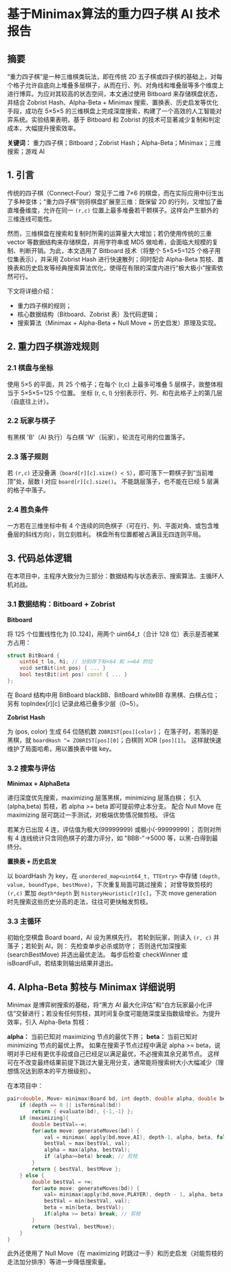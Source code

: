# 基于Minimax算法的重力四子棋 AI 技术报告

## 摘要

“重力四子棋”是一种三维棋类玩法，即在传统 2D 五子棋或四子棋的基础上，对每个格子允许自底向上堆叠多层棋子，从而在行、列、对角线和堆叠层等多个维度上进行博弈。为应对其较高的状态空间，本文通过使用 Bitboard 来存储棋盘状态，并结合 Zobrist Hash、Alpha-Beta + Minimax 搜索、置换表、历史启发等优化手段，成功在 5×5×5 的三维棋盘上完成深度搜索，构建了一个高效的人工智能对弈系统。实验结果表明，基于 Bitboard 和 Zobrist 的技术可显著减少复制和判定成本，大幅提升搜索效率。

**关键词：** 重力四子棋；Bitboard；Zobrist Hash；Alpha-Beta；Minimax；三维搜索；游戏 AI

## 1. 引言

传统的四子棋（Connect-Four）常见于二维 7×6 的棋盘，而在实际应用中衍生出了多种变体；“重力四子棋”则将棋盘扩展至三维：既保留 2D 的行列，又增加了垂直堆叠维度，允许在同一 `(r,c)` 位置上最多堆叠若干颗棋子。这样会产生额外的三维连线可能性。

然而，三维棋盘在搜索和复制时所需的运算量大大增加；若仍使用传统的三重 vector 等数据结构来存储棋盘，并用字符串或 MD5 做哈希，会面临大规模的复制、判断开销。为此，本文选用了 Bitboard 技术（将整个 5×5×5=125 个格子用位集表示），并采用 Zobrist Hash 进行快速散列；同时配合 Alpha-Beta 剪枝、置换表和历史启发等经典搜索算法优化，使得在有限的深度内进行“极大极小”搜索依然可行。

下文将详细介绍：

- 重力四子棋的规则；
- 核心数据结构（Bitboard、Zobrist 表）及代码逻辑；
- 搜索算法（Minimax + Alpha-Beta + Null Move + 历史启发）原理及实现。

## 2. 重力四子棋游戏规则

### 2.1 **棋盘与坐标**

使用 5×5 的平面，共 25 个格子；在每个 (r,c) 上最多可堆叠 5 层棋子，故整体相当于 5×5×5=125 个位置。
坐标 (r, c, l) 分别表示行、列、和在此格子上的第几层（自底往上计）。

### 2.2 **玩家与棋子**

有黑棋 'B'（AI 执行）与白棋 'W'（玩家），轮流在可用的位置落子。

### 2.3 **落子规则**

若 `(r,c)` 还没叠满（`board[r][c].size() < 5`），即可落下一颗棋子到“当前堆顶”处，层数 l 对应 `board[r][c].size()`。
不能跳层落子，也不能在已经 5 层满的格子中落子。

### 2.4 **胜负条件**

一方若在三维坐标中有 4 个连续的同色棋子（可在行、列、平面对角、或包含堆叠层的斜线方向），则立刻胜利。
棋盘所有位置都被占满且无四连则平局。

## 3. 代码总体逻辑

在本项目中，主程序大致分为三部分：数据结构与状态表示、搜索算法、主循环人机对战。

### 3.1 数据结构：Bitboard + Zobrist

**Bitboard**

将 125 个位置线性化为 [0..124]，用两个 uint64_t（合计 128 位）表示是否被某方占用：

```cpp
struct BitBoard {
    uint64_t lo, hi; // 分别存下标<64 和 >=64 的位
    void setBit(int pos) { ... }
    bool testBit(int pos) const { ... }
};
```

在 Board 结构中用 BitBoard blackBB、BitBoard whiteBB 存黑棋、白棋占位；另有 topIndex[r][c] 记录此格已叠多少层（0~5）。

**Zobrist Hash**

为 (pos, color) 生成 64 位随机数 `ZOBRIST[pos][color]`；
在落子时，若落的是黑棋，就 `boardHash ^= ZOBRIST[pos][0]`；白棋则 XOR `[pos][1]`。
这样就快速维护了局面哈希，用以置换表中做 key。

### 3.2 搜索与评估

**Minimax + AlphaBeta**

递归深度优先搜索，maximizing 层落黑棋，minimizing 层落白棋；
引入 (alpha,beta) 剪枝，若 alpha >= beta 即可提前停止本分支。
配合 Null Move 在 maximizing 层可跳过一手测试，对极端优势情况做剪枝。
评估

若某方已出现 4 连，评估值为极大(99999999) 或极小(-99999999)；
否则对所有 4 连线统计只含同色棋子的潜力评分，如 "BBB-"->5000 等，以黑-白得到最终分。

**置换表 + 历史启发**

以 boardHash 为 key，在 `unordered_map<uint64_t, TTEntry>` 中存储 `(depth, value, boundType, bestMove)`，下次重复局面可跳过搜索；
对曾导致剪枝的 `(r,c)` 累加 `depth*depth` 到 `historyHeuristic[r][c]`，下次 move generation 时先搜索这些历史分高的走法，往往可更快触发剪枝。

### 3.3 主循环

初始化空棋盘 Board board，AI 设为黑棋先行。
若轮到玩家，则读入 `(r, c)` 并落子；若轮到 AI，则：
先检查单步必杀或防守；
否则迭代加深搜索 (searchBestMove) 并选出最优走法。
每步后检查 checkWinner 或 isBoardFull，若结束则输出结果并退出。

## 4. Alpha-Beta 剪枝与 Minimax 详细说明

Minimax 是博弈树搜索的基础，将“黑方 AI 最大化评估”和“白方玩家最小化评估”交替进行；若没有任何剪枝，其时间复杂度可能随深度呈指数级增长。为提升效率，引入 Alpha-Beta 剪枝：

**alpha：** 当前已知对 maximizing 节点的最优下界；
**beta：** 当前已知对 minimizing 节点的最优上界。
如果在搜索子节点过程中满足 alpha >= beta，说明对手已经有更优手段或自己已经足以满足最优，不必搜索其余兄弟节点。
这样可在不改变最终结果前提下跳过大量无用分支，通常能将搜索树大小大幅减少（理想情况达到原本的平方根级别）。

在本项目中：

```cpp
pair<double, Move> minimax(Board bd, int depth, double alpha, double beta, bool maximizing) {
    if (depth == 0 || isTerminal(bd))
        return { evaluate(bd), {-1,-1} };
    if (maximizing){
        double bestVal=-∞;
        for(auto move: generateMoves(bd)) {
            val = minimax( apply(bd,move,AI), depth-1, alpha, beta, false );
            bestVal = max(bestVal, val);
            alpha = max(alpha, bestVal);
            if (alpha>=beta) break; // 剪枝
        }
        return { bestVal, bestMove };
    } else {
        double bestVal = +∞;
        for(auto move: generateMoves(bd)) {
            val= minimax(apply(bd,move,PLAYER), depth - 1, alpha, beta, true );
            bestVal = min(bestVal, val);
            beta = min(beta, bestVal);
            if(alpha >= beta) break; // 剪枝
        }
        return {bestVal, bestMove};
    }
}
```

此外还使用了 Null Move（在 maximizing 时跳过一手）和历史启发（对能剪枝的走法加分排序）等进一步降低搜索量。
